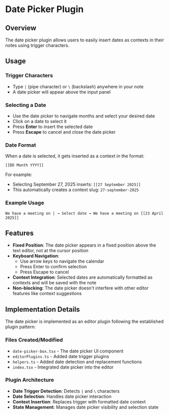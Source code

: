# Date Picker Plugin

## Overview

The date picker plugin allows users to easily insert dates as contexts in their notes using trigger characters.

## Usage

### Trigger Characters

-   Type `|` (pipe character) or `\` (backslash) anywhere in your note
-   A date picker will appear above the input panel

### Selecting a Date

-   Use the date picker to navigate months and select your desired date
-   Click on a date to select it
-   Press **Enter** to insert the selected date
-   Press **Escape** to cancel and close the date picker

### Date Format

When a date is selected, it gets inserted as a context in the format:

```
[[DD Month YYYY]]
```

For example:

-   Selecting September 27, 2025 inserts: `[[27 September 2025]]`
-   This automatically creates a context slug: `27-september-2025`

### Example Usage

```
We have a meeting on | → Select date → We have a meeting on [[23 April 2025]]
```

## Features

-   **Fixed Position**: The date picker appears in a fixed position above the text editor, not at the cursor position
-   **Keyboard Navigation**:
    -   Use arrow keys to navigate the calendar
    -   Press Enter to confirm selection
    -   Press Escape to cancel
-   **Context Integration**: Selected dates are automatically formatted as contexts and will be saved with the note
-   **Non-blocking**: The date picker doesn't interfere with other editor features like context suggestions

## Implementation Details

The date picker is implemented as an editor plugin following the established plugin pattern:

### Files Created/Modified

-   `date-picker-box.tsx` - The date picker UI component
-   `editorPlugins.ts` - Added date trigger plugins
-   `helpers.ts` - Added date detection and replacement functions
-   `index.tsx` - Integrated date picker into the editor

### Plugin Architecture

-   **Date Trigger Detection**: Detects `|` and `\` characters
-   **Date Selection**: Handles date picker interaction
-   **Context Insertion**: Replaces trigger with formatted date context
-   **State Management**: Manages date picker visibility and selection state
